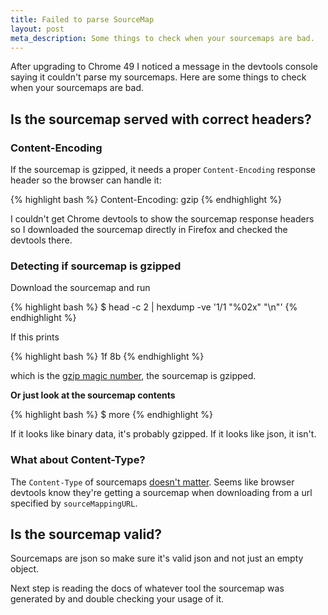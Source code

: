 ```yaml
---
title: Failed to parse SourceMap
layout: post
meta_description: Some things to check when your sourcemaps are bad.
---
```


After upgrading to Chrome 49 I noticed a message in the devtools console saying it couldn't parse my sourcemaps. Here are some things to check when your sourcemaps are bad.

## Is the sourcemap served with correct headers?

### Content-Encoding

If the sourcemap is gzipped, it needs a proper `Content-Encoding` response header so the browser can handle it:

{% highlight bash %}
Content-Encoding: gzip
{% endhighlight %}

I couldn't get Chrome devtools to show the sourcemap response headers so I downloaded the sourcemap directly in Firefox and checked the devtools there.

### Detecting if sourcemap is gzipped

Download the sourcemap and run

{% highlight bash %}
$ head -c 2 <sourcemap> | hexdump -ve '1/1 "%02x" "\n"'
{% endhighlight %}

If this prints

{% highlight bash %}
1f
8b
{% endhighlight %}

which is the [gzip magic number](https://en.wikipedia.org/wiki/Gzip#File_format), the sourcemap is gzipped.

**Or just look at the sourcemap contents**

{% highlight bash %}
$ more <sourcemap>
{% endhighlight %}

If it looks like binary data, it's probably gzipped. If it looks like json, it isn't.

### What about Content-Type?

The `Content-Type` of sourcemaps [doesn't matter](http://stackoverflow.com/q/19911929). Seems like browser devtools know they're getting a sourcemap when downloading from a url specified by `sourceMappingURL`.

## Is the sourcemap valid?

Sourcemaps are json so make sure it's valid json and not just an empty object.

Next step is reading the docs of whatever tool the sourcemap was generated by and double checking your usage of it.
